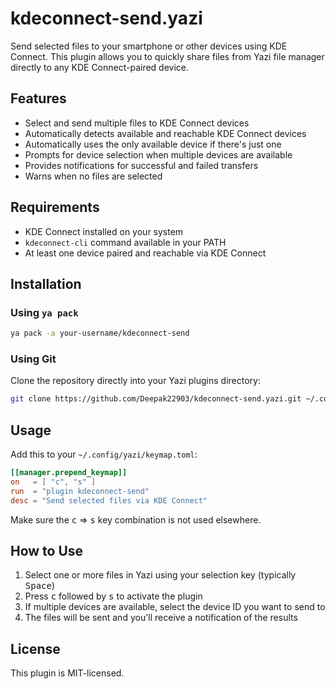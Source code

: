 # kdeconnect-send.yazi

Send selected files to your smartphone or other devices using KDE Connect. This plugin allows you to quickly share files from Yazi file manager directly to any KDE Connect-paired device.

## Features

- Select and send multiple files to KDE Connect devices
- Automatically detects available and reachable KDE Connect devices
- Automatically uses the only available device if there's just one
- Prompts for device selection when multiple devices are available
- Provides notifications for successful and failed transfers
- Warns when no files are selected

## Requirements

- KDE Connect installed on your system
- `kdeconnect-cli` command available in your PATH
- At least one device paired and reachable via KDE Connect

## Installation

### Using `ya pack`

```sh
ya pack -a your-username/kdeconnect-send
```

### Using Git

Clone the repository directly into your Yazi plugins directory:

```sh
git clone https://github.com/Deepak22903/kdeconnect-send.yazi.git ~/.config/yazi/plugins/kdeconnect-send.yazi
```

## Usage

Add this to your `~/.config/yazi/keymap.toml`:

```toml
[[manager.prepend_keymap]]
on   = [ "c", "s" ]
run  = "plugin kdeconnect-send"
desc = "Send selected files via KDE Connect"
```

Make sure the <kbd>c</kbd> => <kbd>s</kbd> key combination is not used elsewhere.

## How to Use

1. Select one or more files in Yazi using your selection key (typically <kbd>Space</kbd>)
2. Press <kbd>c</kbd> followed by <kbd>s</kbd> to activate the plugin
3. If multiple devices are available, select the device ID you want to send to
4. The files will be sent and you'll receive a notification of the results

## License

This plugin is MIT-licensed.

